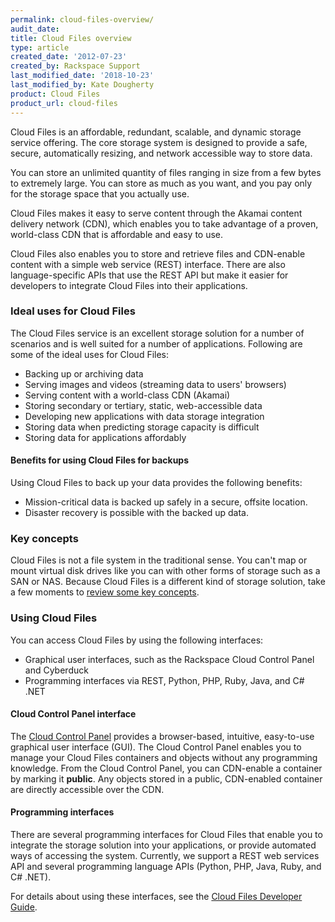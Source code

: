 ```yaml
---
permalink: cloud-files-overview/
audit_date:
title: Cloud Files overview
type: article
created_date: '2012-07-23'
created_by: Rackspace Support
last_modified_date: '2018-10-23'
last_modified_by: Kate Dougherty
product: Cloud Files
product_url: cloud-files
---
```


Cloud Files is an affordable, redundant, scalable, and dynamic storage
service offering. The core storage system is designed to provide a safe,
secure, automatically resizing, and network accessible way to store
data.

You can store an unlimited quantity of files ranging in size from a few
bytes to extremely large. You can store as much as you want, and you pay
only for the storage space that you actually use.

Cloud Files makes it easy to serve content through the Akamai content
delivery network (CDN), which enables you to take advantage of a proven,
world-class CDN that is affordable and easy to use.

Cloud Files also enables you to store and retrieve files and CDN-enable
content with a simple web service (REST) interface. There are also
language-specific APIs that use the REST API but make it easier for
developers to integrate Cloud Files into their applications.

### Ideal uses for Cloud Files

The Cloud Files service is an excellent storage solution for a number of
scenarios and is well suited for a number of applications. Following are
some of the ideal uses for Cloud Files:

-   Backing up or archiving data
-   Serving images and videos (streaming data to users' browsers)
-   Serving content with a world-class CDN (Akamai)
-   Storing secondary or tertiary, static, web-accessible data
-   Developing new applications with data storage integration
-   Storing data when predicting storage capacity is difficult
-   Storing data for applications affordably

#### Benefits for using Cloud Files for backups

Using Cloud Files to back up your data provides the following benefits:

-   Mission-critical data is backed up safely in a
    secure, offsite location.
-   Disaster recovery is possible with the backed up data.

### Key concepts

Cloud Files is not a file system in the traditional sense. You can't map
or mount virtual disk drives like you can with other forms of storage
such as a SAN or NAS. Because Cloud Files is a different kind of storage
solution, take a few moments to [review some key concepts](/how-to/cloud-files-key-concepts).

### Using Cloud Files

You can access Cloud Files by using the following interfaces:

-   Graphical user interfaces, such as the Rackspace Cloud Control
    Panel and Cyberduck
-   Programming interfaces via REST, Python, PHP, Ruby, Java, and C#
    .NET

#### Cloud Control Panel interface

The [Cloud Control Panel](https://login.rackspace.com/) provides a browser-based, intuitive, easy-to-use
graphical user interface (GUI). The Cloud Control Panel enables you to manage
your Cloud Files containers and objects without any programming
knowledge. From the Cloud Control Panel, you can CDN-enable a container by
marking it **public**. Any objects stored in a public, CDN-enabled
container are directly accessible over the CDN.

#### Programming interfaces

There are several programming interfaces for Cloud Files that enable you
to integrate the storage solution into your applications, or provide
automated ways of accessing the system. Currently, we support a REST web
services API and several programming language APIs (Python, PHP, Java,
Ruby, and C# .NET).

For details about using these interfaces, see the [Cloud Files Developer Guide](http://developer.rackspace.com/docs/cloud-files/v1/developer-guide/).

